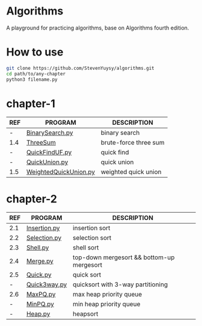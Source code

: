 # Algorithms
A playground for practicing algorithms, base on Algorithms fourth edition.

# How to use

```bash
git clone https://github.com/StevenYuysy/algorithms.git
cd path/to/any-chapter
python3 filename.py
```

# chapter-1

|REF| PROGRAM | DESCRIPTION |
|---|---------|-------------|
| - |[BinarySearch.py](chapter-1/BinarySearch.py) | binary search |
|1.4|[ThreeSum](chapter-1/ThreeSum.py)| brute-force three sum |
| - |[QuickFindUF.py](chapter-1/QuickFindUF.py)| quick find |
| - |[QuickUnion.py](chapter-1/QuickUnion.py)| quick union |
|1.5|[WeightedQuickUnion.py](chapter-1/WeightedQuickUnion.py)| weighted quick union |

# chapter-2

|REF| PROGRAM | DESCRIPTION |
|---|---------|-------------|
|2.1|[Insertion.py](chapter-2/Insertion.py)| insertion sort |
|2.2|[Selection.py](chapter-2/Selection.py)| selection sort |
|2.3|[Shell.py](chapter-2/Shell.py)| shell sort |
|2.4|[Merge.py](chapter-2/Merge/py)| top-down mergesort && bottom-up mergesort|
|2.5|[Quick.py](chapter-2/Quick.py)| quick sort |
| - |[Quick3way.py](chapter-2/Quick3way.py)| quicksort with 3-way partitioning |
|2.6|[MaxPQ.py](chapter-2/MaxPQ.py)| max heap priority queue |
| - |[MinPQ.py](chapter-2/MinPQ.py)| min heap priority queue |
| - |[Heap.py](chapter-2/Heap.py)| heapsort |
